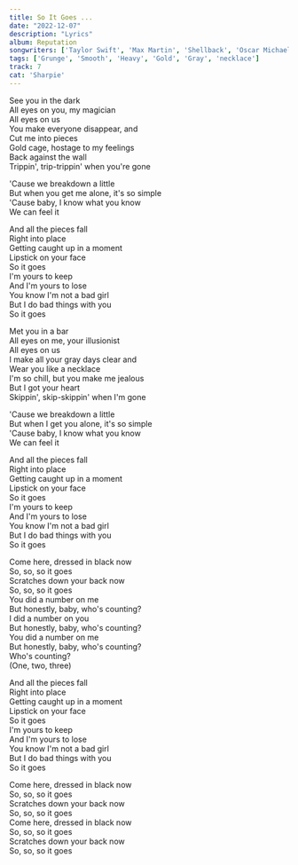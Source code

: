 ```yaml
---
title: So It Goes ...
date: "2022-12-07"
description: "Lyrics"
album: Reputation
songwriters: ['Taylor Swift', 'Max Martin', 'Shellback', 'Oscar Michael Gorres']
tags: ['Grunge', 'Smooth', 'Heavy', 'Gold', 'Gray', 'necklace']
track: 7
cat: 'Sharpie'
---
```

<p className='verse-one'>
See you in the dark <br />
All eyes on you, my magician <br />
All eyes on us <br />
You make everyone disappear, and <br />
Cut me into pieces <br />
Gold cage, hostage to my feelings <br />
Back against the wall <br />
Trippin', trip-trippin' when you're gone <br />
</p>
<p className='pre-chorus'>
'Cause we breakdown a little <br />
But when you get me alone, it's so simple <br />
'Cause baby, I know what you know <br />
We can feel it <br />
</p>
<p className='chorus'>
And all the pieces fall <br />
Right into place <br />
Getting caught up in a moment <br />
Lipstick on your face <br />
So it goes <br />
I'm yours to keep <br />
And I'm yours to lose <br />
You know I'm not a bad girl <br />
But I do bad things with you <br />
So it goes <br />
</p>
<p className='verse-two'>
Met you in a bar <br />
All eyes on me, your illusionist <br />
All eyes on us <br />
I make all your gray days clear and <br />
Wear you like a necklace <br />
I'm so chill, but you make me jealous <br />
But I got your heart <br />
Skippin', skip-skippin' when I'm gone <br />
</p>
<p className='pre-chorus'>
'Cause we breakdown a little <br />
But when I get you alone, it's so simple <br />
'Cause baby, I know what you know <br />
We can feel it <br />
</p>
<p className='chorus'>
And all the pieces fall <br />
Right into place <br />
Getting caught up in a moment <br />
Lipstick on your face <br />
So it goes <br />
I'm yours to keep <br />
And I'm yours to lose <br />
You know I'm not a bad girl <br />
But I do bad things with you <br />
So it goes <br />
</p>
<p className='bridge'>
Come here, dressed in black now <br />
So, so, so it goes <br />
Scratches down your back now <br />
So, so, so it goes <br />
You did a number on me <br />
But honestly, baby, who's counting? <br />
I did a number on you <br />
But honestly, baby, who's counting? <br />
You did a number on me <br />
But honestly, baby, who's counting? <br />
Who's counting? <br />
(One, two, three) <br />
</p>
<p className='chorus'>
And all the pieces fall <br />
Right into place <br />
Getting caught up in a moment <br />
Lipstick on your face <br />
So it goes <br />
I'm yours to keep <br />
And I'm yours to lose <br />
You know I'm not a bad girl <br />
But I do bad things with you <br />
So it goes <br />
</p>
<p className='outro'>
Come here, dressed in black now <br />
So, so, so it goes <br />
Scratches down your back now <br />
So, so, so it goes <br />
Come here, dressed in black now <br />
So, so, so it goes <br />
Scratches down your back now <br />
So, so, so it goes <br />
</p>